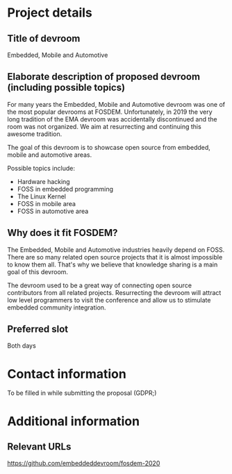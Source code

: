 # Project details
## Title of devroom

Embedded, Mobile and Automotive

## Elaborate description of proposed devroom (including possible topics)

For many years the Embedded, Mobile and Automotive devroom was one of 
the most popular devrooms at FOSDEM. Unfortunately, in 2019 the very long tradition 
of the EMA devroom was accidentally discontinued and the room was not 
organized. We aim at resurrecting and continuing this awesome tradition.

The goal of this devroom is to showcase open source from embedded,
mobile and automotive areas.

Possible topics include:
* Hardware hacking
* FOSS in embedded programming
* The Linux Kernel
* FOSS in mobile area
* FOSS in automotive area

## Why does it fit FOSDEM?

The Embedded, Mobile and Automotive industries heavily depend on
FOSS. There are so many related open source projects that it is almost
impossible to know them all. That's why we believe that knowledge
sharing is a main goal of this devroom.

The devroom used to be a great way of connecting open source
contributors from all related projects. Resurrecting the devroom will
attract low level programmers to visit the conference and allow us to
stimulate embedded community integration.

## Preferred slot

Both days

# Contact information

To be filled in while submitting the proposal (GDPR;)

# Additional information
## Relevant URLs
https://github.com/embeddeddevroom/fosdem-2020
